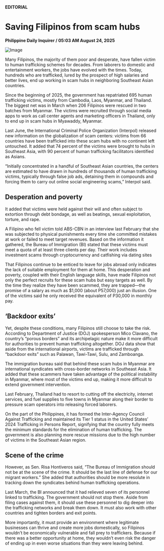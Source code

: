 **EDITORIAL**

# Saving Filipinos from scam hubs

****Philippine Daily Inquirer / 05:03 AM August 24, 2025****

![Image](https://raw.githubusercontent.com/github-jl14/scrapy_api/refs/heads/main/images/editorial08242025.png)

Many Filipinos, the majority of them poor and desperate, have fallen victim to human trafficking schemes for decades. From laborers to domestic and entertainment workers, the jobs have evolved with the times. Today, hundreds who are trafficked, lured by the prospect of high salaries and better lives, end up working in scam hubs in neighboring Southeast Asian countries.

Since the beginning of 2025, the government has repatriated 695 human trafficking victims, mostly from Cambodia, Laos, Myanmar, and Thailand. The biggest net was in March when 206 Filipinos were rescued in two batches from Myanmar. The victims were recruited through social media apps to work as call center agents and marketing officers in Thailand, only to end up in scam hubs in Myawaddy, Myanmar.

Last June, the International Criminal Police Organization (Interpol) released new information on the globalization of scam centers: victims from 66 countries have been trafficked into these scam hubs with no continent left untouched. It added that 74 percent of the victims were brought to hubs in Southeast Asia, with 90 percent of human trafficking facilitators identified as Asians.

“Initially concentrated in a handful of Southeast Asian countries, the centers are estimated to have drawn in hundreds of thousands of human trafficking victims, typically through false job ads, detaining them in compounds and forcing them to carry out online social engineering scams,” Interpol said.

## Desperation and poverty

It added that victims were held against their will and often subject to extortion through debt bondage, as well as beatings, sexual exploitation, torture, and rape.

A Filipino who fell victim told ABS-CBN in an interview last February that she was subjected to physical punishments every time she committed mistakes at work or failed to meet target revenues. Based on the information it gathered, the Bureau of Immigration (BI) stated that these victims must meet a quota of at least three clients per day. Their work includes investment scams through cryptocurrency and catfishing via dating sites

That Filipinos continue to be enticed to leave for jobs abroad only indicates the lack of suitable employment for them at home. This desperation and poverty, coupled with their English language skills, have made Filipinos not only the perfect recruits for these scam hubs but easy targets as well. By the time they realize they have been scammed, they are trapped—the promise of a salary as much as $1,000 (about P57,000) just an illusion. One of the victims said he only received the equivalent of P30,000 in monthly pay.

## ‘Backdoor exits’

Yet, despite these conditions, many Filipinos still choose to take the risk. According to Department of Justice (DOJ) spokesperson Mico Clavano, the country’s “porous borders” and its archipelagic nature make it more difficult for authorities to prevent human trafficking altogether. DOJ data show that aside from the international airports, victims are trafficked through “backdoor exits” such as Palawan, Tawi-Tawi, Sulu, and Zamboanga.

The immigration bureau said that behind these scam hubs in Myanmar are international syndicates with cross-border networks in Southeast Asia. It added that these scammers have taken advantage of the political instability in Myanmar, where most of the victims end up, making it more difficult to extend government intervention.

Last February, Thailand had to resort to cutting off the electricity, internet services, and fuel supplies to five towns in Myanmar along their border to pressure scam operators into releasing forced laborers.

On the part of the Philippines, it has formed the Inter-Agency Council Against Trafficking and maintained its Tier 1 status in the United States’ 2024 Trafficking in Persons Report, signifying that the country fully meets the minimum standards for the elimination of human trafficking. The government is also planning more rescue missions due to the high number of victims in the Southeast Asian region.

## Scene of the crime

However, as Sen. Risa Hontiveros said, “The Bureau of Immigration should not be at the scene of the crime. It should be the last line of defense for our migrant workers.” She added that authorities should be more resolute in tracking down the syndicates behind human trafficking operations.

Last March, the BI announced that it had relieved seven of its personnel linked to trafficking. The government should not stop there. Aside from filing cases against them, it should use these personnel to dig deeper into the trafficking networks and break them down. It must also work with other countries and tighten borders and exit points.

More importantly, it must provide an environment where legitimate businesses can thrive and create more jobs domestically, so Filipinos wouldn’t be economically vulnerable and fall prey to traffickers. Because if there was a better opportunity at home, they wouldn’t even risk the danger of ending up in even worse situations than they were leaving behind.